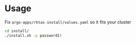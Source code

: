# Usage

Fix `argo-apps/rhtas-install/values.yaml` so it fits your cluster

```bash
cd install/
./install.sh -p password1!
```